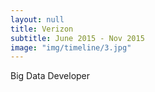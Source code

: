 ```yaml
---
layout: null
title: Verizon
subtitle: June 2015 - Nov 2015
image: "img/timeline/3.jpg"
---
```

Big Data Developer